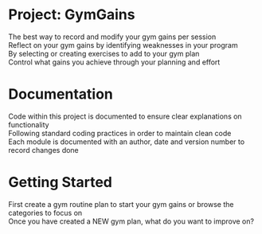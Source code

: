 # Project: GymGains
<p>
The best way to record and modify your gym gains per session
<br>
Reflect on your gym gains by identifying weaknesses in your program
<br>
By selecting or creating exercises to add to your gym plan
<br>
Control what gains you achieve through your planning and effort
</p>

# Documentation
<p>
Code within this project is documented to ensure clear explanations on functionality
<br>
Following standard coding practices in order to maintain clean code  
<br>
Each module is documented with an author, date and version number to record changes done
</p>

# Getting Started
<p>
First create a gym routine plan to start your gym gains or browse the categories to focus on
<br>
Once you have created a NEW gym plan, what do you want to improve on?
<br>

</p>
